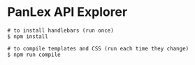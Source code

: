 # PanLex API Explorer

```
# to install handlebars (run once)
$ npm install

# to compile templates and CSS (run each time they change)
$ npm run compile
```
